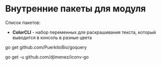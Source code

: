 # Внутренние пакеты для модуля

Список пакетов:

- **ColorCLI** - набор переменных для раскрашивания текста, который выводится в консоль в разные цвета

go get github.com/PuerkitoBio/goquery


go get -u github.com/djimenez/iconv-go


